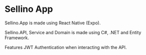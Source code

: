 # Sellino App

Sellino.App is made using React Native (Expo).

Sellino.API, Service and Domain is made using C#, .NET and Entity Framework.

Features JWT Authentication when interacting with the API. 

